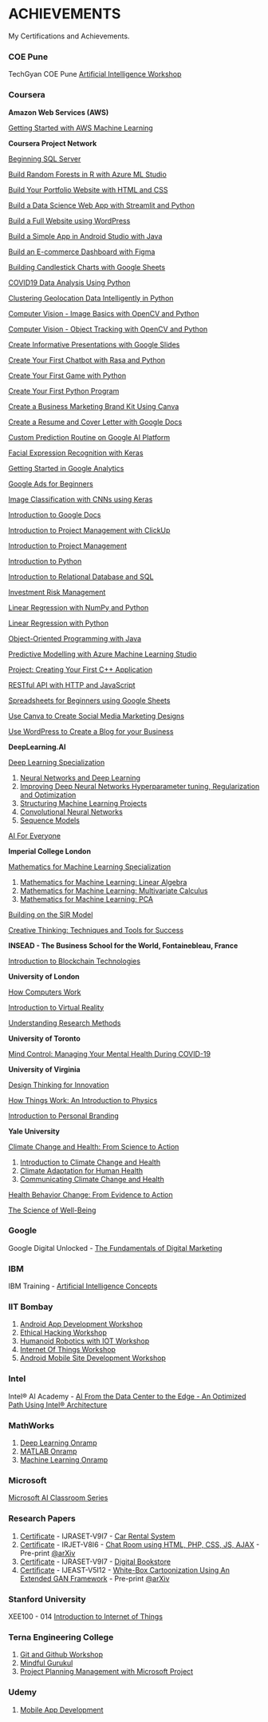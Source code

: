 # ACHIEVEMENTS

 My Certifications and Achievements.

### COE Pune

 TechGyan COE Pune [Artificial Intelligence Workshop](https://github.com/Amey-Thakur/ACHIEVEMENTS/blob/main/COE%20Pune/Techgyan%20Pune%20Artificial%20Intelligence.pdf)

### Coursera

**Amazon Web Services (AWS)**

  [Getting Started with AWS Machine Learning](https://www.coursera.org/account/accomplishments/verify/LTPNNKWZ3U33)
  
**Coursera Project Network**

  [Beginning SQL Server](https://www.coursera.org/account/accomplishments/verify/A9P39G7ZC5DS)
  
  [Build Random Forests in R with Azure ML Studio](https://www.coursera.org/account/accomplishments/verify/Z872ESQJ5EAX)
  
  [Build Your Portfolio Website with HTML and CSS](https://www.coursera.org/account/accomplishments/verify/2HDAB9Z43VLF)
  
  [Build a Data Science Web App with Streamlit and Python](https://www.coursera.org/account/accomplishments/verify/KA7UBGBV4P9L)
  
  [Build a Full Website using WordPress](https://www.coursera.org/account/accomplishments/verify/FTB7H97XVD9B)
  
  [Build a Simple App in Android Studio with Java](https://www.coursera.org/account/accomplishments/verify/QGFJ4AA6YEP6)
  
  [Build an E-commerce Dashboard with Figma](https://www.coursera.org/account/accomplishments/verify/LCBRG8UVVCGA)
  
  [Building Candlestick Charts with Google Sheets](https://www.coursera.org/account/accomplishments/verify/PJ27769DCZYP)
  
  [COVID19 Data Analysis Using Python](https://www.coursera.org/account/accomplishments/verify/AL59Q8FQVDNH)
  
  [Clustering Geolocation Data Intelligently in Python](https://www.coursera.org/account/accomplishments/verify/Z5EWBXLLHZJC)
  
  [Computer Vision - Image Basics with OpenCV and Python](https://www.coursera.org/account/accomplishments/verify/VDZDBTLSKP4U)
  
  [Computer Vision - Object Tracking with OpenCV and Python](https://www.coursera.org/account/accomplishments/certificate/AEC3KYW6XHCB)
  
  [Create Informative Presentations with Google Slides](https://www.coursera.org/account/accomplishments/verify/5BMHVF8D6WEU)
  
  [Create Your First Chatbot with Rasa and Python](https://www.coursera.org/account/accomplishments/verify/GAWB9MQKHDYR)
  
  [Create Your First Game with Python](https://www.coursera.org/account/accomplishments/verify/MWUY3799TVXY)
  
  [Create Your First Python Program](https://www.coursera.org/account/accomplishments/verify/XQVGJDAMYLTA)
  
  [Create a Business Marketing Brand Kit Using Canva](https://www.coursera.org/account/accomplishments/verify/E6L25V6Z6PZG)
  
  [Create a Resume and Cover Letter with Google Docs](https://www.coursera.org/account/accomplishments/verify/PPNNBBHSJ9Q7)
  
  [Custom Prediction Routine on Google AI Platform](https://www.coursera.org/account/accomplishments/verify/C6DHXU6GK9GR)
  
  [Facial Expression Recognition with Keras](https://www.coursera.org/account/accomplishments/verify/6GWEVATGMF99)
  
  [Getting Started in Google Analytics](https://www.coursera.org/account/accomplishments/verify/B5GDC8CNZ94G)
  
  [Google Ads for Beginners](https://www.coursera.org/account/accomplishments/verify/7RY77SNRPHCB)
  
  [Image Classification with CNNs using Keras](https://www.coursera.org/account/accomplishments/verify/8U7FDVJYGKZ3)
  
  [Introduction to Google Docs](https://www.coursera.org/account/accomplishments/verify/GBNPZMHLP5U9)
  
  [Introduction to Project Management with ClickUp](https://www.coursera.org/account/accomplishments/verify/G8UATA9RCZ6L)
  
  [Introduction to Project Management](https://www.coursera.org/account/accomplishments/verify/8QJ6PAER4DCR)
  
  [Introduction to Python](https://www.coursera.org/account/accomplishments/verify/C6P4UVEBCCH3)
  
  [Introduction to Relational Database and SQL](https://www.coursera.org/account/accomplishments/verify/8UWB93Q4TY4S)
  
  [Investment Risk Management](https://www.coursera.org/account/accomplishments/verify/WWU7P68U3Z5M)
  
  [Linear Regression with NumPy and Python](https://www.coursera.org/account/accomplishments/verify/PNJLQXHQZ9AA)
  
  [Linear Regression with Python](https://www.coursera.org/account/accomplishments/verify/3LBH4QX25WPL)
  
  [Object-Oriented Programming with Java](https://www.coursera.org/account/accomplishments/verify/VGU2MLNZ3TBW)
  
  [Predictive Modelling with Azure Machine Learning Studio](https://www.coursera.org/account/accomplishments/verify/A5C25YGT6ZRX)
  
  [Project: Creating Your First C++ Application](https://www.coursera.org/account/accomplishments/verify/LTX5Z995UQVY)
  
  [RESTful API with HTTP and JavaScript](https://www.coursera.org/account/accomplishments/verify/VEDG65RHVBFA)
  
  [Spreadsheets for Beginners using Google Sheets](https://www.coursera.org/account/accomplishments/verify/KFDSEY83RE8M)
  
  [Use Canva to Create Social Media Marketing Designs](https://www.coursera.org/account/accomplishments/verify/YVP7KQZ4PC7G)
  
  [Use WordPress to Create a Blog for your Business](https://www.coursera.org/account/accomplishments/verify/N7WPDT8E5SRP)
  
**DeepLearning.AI**

  [Deep Learning Specialization](https://www.coursera.org/account/accomplishments/specialization/PX89ZDRRQ26Q)
  
  1. [Neural Networks and Deep Learning](https://www.coursera.org/account/accomplishments/verify/JRHKYENFFMQG)
  2. [Improving Deep Neural Networks Hyperparameter tuning, Regularization and Optimization](https://www.coursera.org/account/accomplishments/verify/E7QS9QXB8K67)
  3. [Structuring Machine Learning Projects](https://www.coursera.org/account/accomplishments/verify/XETHHMQP33K6)
  4. [Convolutional Neural Networks](https://www.coursera.org/account/accomplishments/verify/AGKDHVHPTT2D)
  5. [Sequence Models](https://www.coursera.org/account/accomplishments/verify/JQ98D6UQYZY2)

[AI For Everyone](https://www.coursera.org/account/accomplishments/verify/LDQXCRKND3QY)

**Imperial College London**

  [Mathematics for Machine Learning Specialization](https://www.coursera.org/account/accomplishments/specialization/YVQCTMVEVG2Q)
  
  1. [Mathematics for Machine Learning: Linear Algebra](https://www.coursera.org/account/accomplishments/verify/GQLQAYF5W5BQ)
  2. [Mathematics for Machine Learning: Multivariate Calculus](https://www.coursera.org/account/accomplishments/verify/RUVBN4MYLSUZ)
  3. [Mathematics for Machine Learning: PCA](https://www.coursera.org/account/accomplishments/verify/32AKJ6T2WW28)

[Building on the SIR Model](https://www.coursera.org/account/accomplishments/verify/9FZXUZEHWSBY)

[Creative Thinking: Techniques and Tools for Success](https://www.coursera.org/account/accomplishments/verify/RFJN779ATXUZ)

**INSEAD - The Business School for the World, Fontainebleau, France**

  [Introduction to Blockchain Technologies](https://www.coursera.org/account/accomplishments/verify/QRPTJ44CJE9H)

**University of London**

  [How Computers Work](https://www.coursera.org/account/accomplishments/verify/2HBSK3TP8Z2M)
  
  [Introduction to Virtual Reality](https://www.coursera.org/account/accomplishments/verify/LA4JFLRL7J7B)
 
  [Understanding Research Methods](https://www.coursera.org/account/accomplishments/verify/N6K2A9X57ACS)
  
**University of Toronto**

  [Mind Control: Managing Your Mental Health During COVID-19](https://www.coursera.org/account/accomplishments/verify/UYPJEELASMGU)

**University of Virginia**

  [Design Thinking for Innovation](https://www.coursera.org/account/accomplishments/verify/4433UKVAKPLR)
  
  [How Things Work: An Introduction to Physics](https://www.coursera.org/account/accomplishments/verify/CUH8YZ2P28HR)

  [Introduction to Personal Branding](https://www.coursera.org/account/accomplishments/verify/854M3U9N26P8)

**Yale University**

  [Climate Change and Health: From Science to Action](https://www.coursera.org/account/accomplishments/specialization/HF4WMJCJ38FA)
  
  1. [Introduction to Climate Change and Health](https://www.coursera.org/account/accomplishments/verify/J6C988M7KS4H)
  2. [Climate Adaptation for Human Health](https://www.coursera.org/account/accomplishments/verify/EU8K7RUSQN9G)
  3. [Communicating Climate Change and Health](https://www.coursera.org/account/accomplishments/verify/ADT8RD5M879C)

  [Health Behavior Change: From Evidence to Action](https://www.coursera.org/account/accomplishments/verify/XTQPT7PNZ54F)

  [The Science of Well-Being](https://www.coursera.org/account/accomplishments/verify/JTRCWTCG2AHD)
  
### Google

 Google Digital Unlocked - [The Fundamentals of Digital Marketing](https://github.com/Amey-Thakur/ACHIEVEMENTS/blob/main/Google/Google%20The%20Fundamentals%20of%20Digital%20Marketing.pdf)
 
### IBM

 IBM Training - [Artificial Intelligence Concepts](https://github.com/Amey-Thakur/ACHIEVEMENTS/blob/main/IBM/Artificial%20Intelligence%20Concepts%20by%20IBM.pdf)
 
### IIT Bombay

 1. [Android App Development Workshop](https://github.com/Amey-Thakur/ACHIEVEMENTS/blob/main/IIT%20Bombay/IITB%20Android%20App%20Development.pdf)
 2. [Ethical Hacking Workshop](https://github.com/Amey-Thakur/ACHIEVEMENTS/blob/main/IIT%20Bombay/IITB%20Ethical%20Hacking.pdf)
 3. [Humanoid Robotics with IOT Workshop](https://github.com/Amey-Thakur/ACHIEVEMENTS/blob/main/IIT%20Bombay/IITB%20Humanoid%20Robotics%20with%20IOT.pdf)
 4. [Internet Of Things Workshop](https://github.com/Amey-Thakur/ACHIEVEMENTS/blob/main/IIT%20Bombay/IITB%20Internet%20Of%20Things.pdf)
 5. [Android Mobile Site Development Workshop](https://github.com/Amey-Thakur/ACHIEVEMENTS/blob/main/IIT%20Bombay/IITB%20Mobile%20Site%20Development.pdf)

### Intel

 Intel® AI Academy - [AI From the Data Center to the Edge - An Optimized Path Using Intel® Architecture](https://github.com/Amey-Thakur/ACHIEVEMENTS/blob/main/IBM/Artificial%20Intelligence%20Concepts%20by%20IBM.pdf)

### MathWorks

 1. [Deep Learning Onramp](https://github.com/Amey-Thakur/ACHIEVEMENTS/blob/main/MathWorks/Deep%20Learning%20Onramp.pdf)
 2. [MATLAB Onramp](https://github.com/Amey-Thakur/ACHIEVEMENTS/blob/main/MathWorks/MATLAB%20Onramp.pdf)
 3. [Machine Learning Onramp](https://github.com/Amey-Thakur/ACHIEVEMENTS/blob/main/MathWorks/Machine%20Learning%20Onramp.pdf)
 
### Microsoft

 [Microsoft AI Classroom Series](https://github.com/Amey-Thakur/ACHIEVEMENTS/blob/main/Microsoft/Microsoft%20AI%20Classroom%20Series.pdf)

### Research Papers

 1. [Certificate](https://github.com/Amey-Thakur/ACHIEVEMENTS/blob/main/Research%20Papers/Certificates/IJRASET36339%20-%20Car%20Rental%20System.pdf) - IJRASET-V9I7 - [Car Rental System](https://doi.org/10.22214/ijraset.2021.36339)
 2. [Certificate](https://github.com/Amey-Thakur/ACHIEVEMENTS/blob/main/Research%20Papers/Certificates/IRJET-%20Chat%20Room%20using%20HTML%2C%20PHP%2C%20CSS%2C%20JS%2C%20AJAX.jpg) - IRJET-V8I6 - [Chat Room using HTML, PHP, CSS, JS, AJAX](https://www.irjet.net/archives/V8/i6/IRJET-V8I6348.pdf) - Pre-print [@arXiv](https://arxiv.org/abs/2106.14704)
 3. [Certificate](https://github.com/Amey-Thakur/ACHIEVEMENTS/blob/main/Research%20Papers/Certificates/IJRASET36609%20-%20Digital%20Bookstore.pdf) - IJRASET-V9I7 - [Digital Bookstore](https://doi.org/10.22214/ijraset.2021.36609)
 4. [Certificate]() - IJEAST-V5I12 - [White-Box Cartoonization Using An Extended GAN Framework](https://www.ijeast.com/papers/294-298,Tesma512,IJEAST.pdf) - Pre-print [@arXiv](https://arxiv.org/abs/2107.04551)

### Stanford University

 XEE100 - 014 [Introduction to Internet of Things](https://github.com/Amey-Thakur/ACHIEVEMENTS/blob/main/Stanford%20University/IOT%20Course%20Record%20of%20Completion%20by%20Standford%20University.pdf)

### Terna Engineering College

 1. [Git and Github Workshop](https://github.com/Amey-Thakur/ACHIEVEMENTS/blob/main/Terna%20Engineering%20College/Git%20and%20Github%20Workshop.pdf)
 2. [Mindful Gurukul](https://github.com/Amey-Thakur/ACHIEVEMENTS/blob/main/Terna%20Engineering%20College/Mindful%20Gurukul.pdf)
 3. [Project Planning Management with Microsoft Project](https://github.com/Amey-Thakur/ACHIEVEMENTS/blob/main/Terna%20Engineering%20College/Project%20Planning%20Management%20with%20Microsoft%20Project.pdf)

### Udemy

 1. [Mobile App Development](https://github.com/Amey-Thakur/ACHIEVEMENTS/blob/main/Udemy/Udemy%20Mobile%20App%20Development.pdf)
